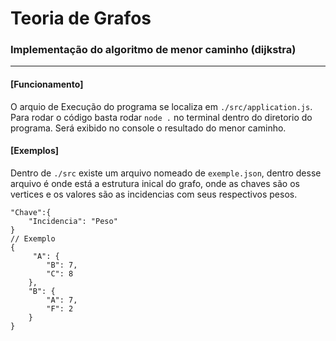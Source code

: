 # Teoria de Grafos
### Implementação do algoritmo de menor caminho (dijkstra)
---
#### [Funcionamento]
O arquio de Execução do programa se localiza em ```./src/application.js```.
Para rodar o código basta rodar ```node .``` no terminal dentro do diretorio do programa.
Será exibido no console o resultado do menor caminho.

#### [Exemplos]
Dentro de ```./src``` existe um arquivo nomeado de ```exemple.json```, dentro desse arquivo é onde está a estrutura inical do grafo, onde as chaves são os vertices e os valores são as incidencias com seus respectivos pesos.
```
"Chave":{
    "Incidencia": "Peso"
}
// Exemplo
{
     "A": {
        "B": 7,
        "C": 8
    },
    "B": {
        "A": 7,
        "F": 2
    }
}
```



